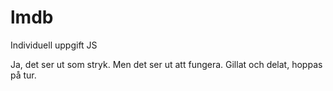 # lmdb
Individuell uppgift JS

Ja, det ser ut som stryk.
Men det ser ut att fungera.
Gillat och delat, hoppas på tur.
